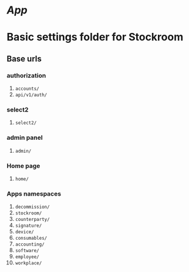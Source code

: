 # ***App***

# Basic settings folder for Stockroom

## Base urls

### authorization

1. ```accounts/```
2. ```api/v1/auth/```

### select2

1. ```select2/```

### admin panel

1. ```admin/```

### Home page

1. ```home/```

### Apps namespaces

1. ```decommission/```
2. ```stockroom/```
3. ```counterparty/```
4. ```signature/```
5. ```device/```
6. ```consumables/```
7. ```accounting/```
8. ```software/```
9. ```employee/```
10. ```workplace/```
